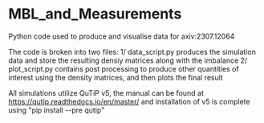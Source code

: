 # MBL_and_Measurements
Python code used to produce and visualise data for axiv:2307.12064

The code is broken into two files:
1/ data_script.py produces the simulation data and store the resulting densiy matrices along with the imbalance
2/ plot_script.py contains post processing to produce other quantities of interest using the density matrices, and then plots the final result

All simulations utilize QuTiP v5, the manual can be found at https://qutip.readthedocs.io/en/master/ and installation of v5 is complete using "pip install --pre qutip"
